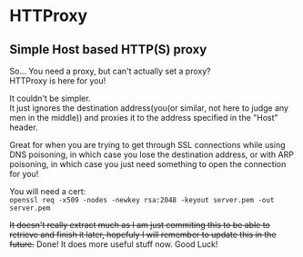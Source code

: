# HTTProxy  
Simple Host based HTTP(S) proxy  
-------
So… You need a proxy, but can't actually set a proxy?  
HTTProxy is here for you!
  
It couldn't be simpler.  
It just ignores the destination address(you(or similar, not here to judge any men in the middle)) and proxies it to the address specified in the "Host" header.  
  
Great for when you are trying to get through SSL connections while using DNS poisoning, in which case you lose the destination address, or with ARP poisoning, in which case you just need something to open the connection for you!  
  
You will need a cert:  
```openssl req -x509 -nodes -newkey rsa:2048 -keyout server.pem -out server.pem```  
  
~~It doesn't really extract much as I am just commiting this to be able to retrieve and finish it later, hopefuly I will remember to update this in the future.~~
Done! It does more useful stuff now.
Good Luck!
